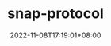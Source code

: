 ---
title: "snap-protocol"
description: eth-protocol-snap
date: 2022-11-08T17:19:01+08:00
image:
math:
license:
hidden: false
comments: true
draft: true
---